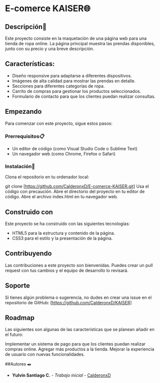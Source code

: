 # E-comerce KAISER🌐

## Descripción📖

Este proyecto consiste en la maquetación de una página web para una tienda de ropa online. La página principal muestra las prendas disponibles, junto con su precio y una breve descripción.

## Características:

- Diseño responsive para adaptarse a diferentes dispositivos.
- Imágenes de alta calidad para mostrar las prendas en detalle.
- Secciones para diferentes categorías de ropa.
- Carrito de compras para gestionar los productos seleccionados.
- Formulario de contacto para que los clientes puedan realizar consultas.

## Empezando

Para comenzar con este proyecto, sigue estos pasos:

### Prerrequisitos📋
- Un editor de código (como Visual Studio Code o Sublime Text)
- Un navegador web (como Chrome, Firefox o Safari)

### Instalación🔧
Clona el repositorio en tu ordenador local:


git clone [https://github.com/CalderonxD/E-comerce-KAISER.git]
Usa el código con precaución. Abre el directorio del proyecto en tu editor de código. Abre el archivo index.html en tu navegador web.

## Construido con
Este proyecto se ha construido con las siguientes tecnologías:

- HTML5 para la estructura y contenido de la página.
- CSS3 para el estilo y la presentación de la página.

## Contribuyendo
Las contribuciones a este proyecto son bienvenidas. Puedes crear un pull request con tus cambios y el equipo de desarrollo lo revisará.

## Soporte
Si tienes algún problema o sugerencia, no dudes en crear una issue en el repositorio de GitHub: [https://github.com/CalderonxD/KAISER]

## Roadmap
Las siguientes son algunas de las características que se planean añadir en el futuro:

Implementar un sistema de pago para que los clientes puedan realizar compras online.
Agregar más productos a la tienda.
Mejorar la experiencia de usuario con nuevas funcionalidades.

##Autores ✒️

- **Yulvin Santiago C.** - _Trabajo inicial_ - [CalderonxD](https://github.com/CalderonxD)

